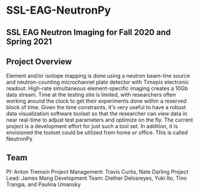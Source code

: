 # SSL-EAG-NeutronPy
## SSL EAG Neutron Imaging for Fall 2020 and Spring 2021 

## Project Overview
Element and/or isotope mapping is done using a neutron beam-line source and
neutron-counting microchannel plate detector with Timepix electronic readout. High-rate
simultaneous element-specific imaging creates a 10Gb data stream. Time at the testing site is
limited, with researchers often working around the clock to get their experiments done within a
reserved block of time. Given the time constraints, it's very useful to have a robust data
visualization software toolset so that the researcher can view data in near real-time to adjust
test parameters and optimize on the fly. The current project is a development effort for just such
a tool set. In addition, it is envisioned the toolset could be utilized from home or office. This is called NeutronPy

## Team
PI: Anton Tremsin
Project Management: Travis Curtis, Nate Darling
Project Lead: James Mang
Development Team: Diether Delosreyes, Yuki Ito, Tino Trangia, and Paulina Umansky
